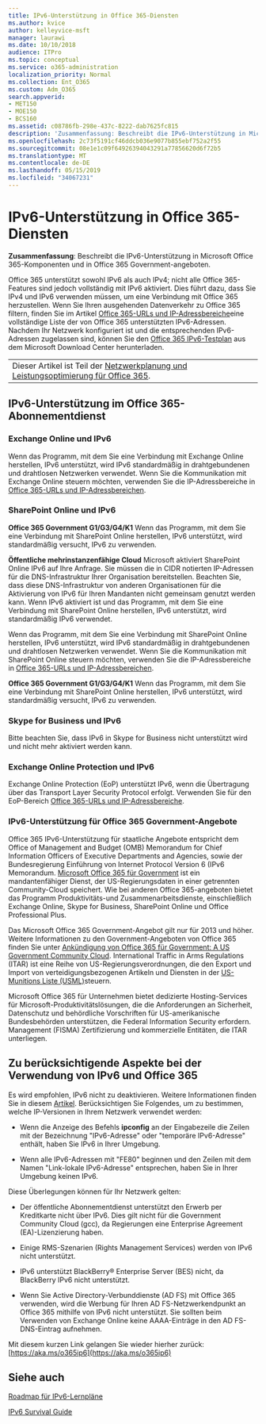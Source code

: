 ```yaml
---
title: IPv6-Unterstützung in Office 365-Diensten
ms.author: kvice
author: kelleyvice-msft
manager: laurawi
ms.date: 10/10/2018
audience: ITPro
ms.topic: conceptual
ms.service: o365-administration
localization_priority: Normal
ms.collection: Ent_O365
ms.custom: Adm_O365
search.appverid:
- MET150
- MOE150
- BCS160
ms.assetid: c08786fb-298e-437c-8222-dab7625fc815
description: 'Zusammenfassung: Beschreibt die IPv6-Unterstützung in Microsoft Office 365-Komponenten und in Office 365 Government-angeboten.'
ms.openlocfilehash: 2c73f5191cf46ddcb036e9077b855ebf752a2f55
ms.sourcegitcommit: 08e1e1c09f64926394043291a77856620d6f72b5
ms.translationtype: MT
ms.contentlocale: de-DE
ms.lasthandoff: 05/15/2019
ms.locfileid: "34067231"
---
```

# <a name="ipv6-support-in-office-365-services"></a>IPv6-Unterstützung in Office 365-Diensten

 **Zusammenfassung**: Beschreibt die IPv6-Unterstützung in Microsoft Office 365-Komponenten und in Office 365 Government-angeboten.
  
Office 365 unterstützt sowohl IPv6 als auch IPv4; nicht alle Office 365-Features sind jedoch vollständig mit IPv6 aktiviert. Dies führt dazu, dass Sie IPv4 und IPv6 verwenden müssen, um eine Verbindung mit Office 365 herzustellen. Wenn Sie Ihren ausgehenden Datenverkehr zu Office 365 filtern, finden Sie im Artikel [Office 365-URLs und IP-Adressbereiche](urls-and-ip-address-ranges.md)eine vollständige Liste der von Office 365 unterstützten IPv6-Adressen. Nachdem Ihr Netzwerk konfiguriert ist und die entsprechenden IPv6-Adressen zugelassen sind, können Sie den [Office 365 IPv6-Testplan](https://go.microsoft.com/fwlink/?LinkId=293447) aus dem Microsoft Download Center herunterladen.
  
||
|:-----|
| Dieser Artikel ist Teil der [Netzwerkplanung und Leistungsoptimierung für Office 365](https://aka.ms/tune).|

## <a name="ipv6-support-in-office-365-subscription-service"></a>IPv6-Unterstützung im Office 365-Abonnementdienst

### <a name="exchange-online-and-ipv6"></a>Exchange Online und IPv6

Wenn das Programm, mit dem Sie eine Verbindung mit Exchange Online herstellen, IPv6 unterstützt, wird IPv6 standardmäßig in drahtgebundenen und drahtlosen Netzwerken verwendet. Wenn Sie die Kommunikation mit Exchange Online steuern möchten, verwenden Sie die IP-Adressbereiche in [Office 365-URLs und IP-Adressbereichen](urls-and-ip-address-ranges.md).
  
### <a name="sharepoint-online-and-ipv6"></a>SharePoint Online und IPv6

 **Office 365 Government G1/G3/G4/K1** Wenn das Programm, mit dem Sie eine Verbindung mit SharePoint Online herstellen, IPv6 unterstützt, wird standardmäßig versucht, IPv6 zu verwenden.
  
 **Öffentliche mehrinstanzenfähige Cloud** Microsoft aktiviert SharePoint Online IPv6 auf Ihre Anfrage. Sie müssen die in CIDR notierten IP-Adressen für die DNS-Infrastruktur Ihrer Organisation bereitstellen. Beachten Sie, dass diese DNS-Infrastruktur von anderen Organisationen für die Aktivierung von IPv6 für Ihren Mandanten nicht gemeinsam genutzt werden kann. Wenn IPv6 aktiviert ist und das Programm, mit dem Sie eine Verbindung mit SharePoint Online herstellen, IPv6 unterstützt, wird standardmäßig IPv6 verwendet.
  
Wenn das Programm, mit dem Sie eine Verbindung mit SharePoint Online herstellen, IPv6 unterstützt, wird IPv6 standardmäßig in drahtgebundenen und drahtlosen Netzwerken verwendet. Wenn Sie die Kommunikation mit SharePoint Online steuern möchten, verwenden Sie die IP-Adressbereiche in [Office 365-URLs und IP-Adressbereichen](urls-and-ip-address-ranges.md).
  
 **Office 365 Government G1/G3/G4/K1** Wenn das Programm, mit dem Sie eine Verbindung mit SharePoint Online herstellen, IPv6 unterstützt, wird standardmäßig versucht, IPv6 zu verwenden.
  
### <a name="skype-for-business-and-ipv6"></a>Skype for Business und IPv6

Bitte beachten Sie, dass IPv6 in Skype for Business nicht unterstützt wird und nicht mehr aktiviert werden kann.
  
### <a name="exchange-online-protection-and-ipv6"></a>Exchange Online Protection und IPv6

Exchange Online Protection (EoP) unterstützt IPv6, wenn die Übertragung über das Transport Layer Security Protocol erfolgt. Verwenden Sie für den EoP-Bereich [Office 365-URLs und IP-Adressbereiche](urls-and-ip-address-ranges.md).
  
### <a name="ipv6-support-for-office-365-government-offerings"></a>IPv6-Unterstützung für Office 365 Government-Angebote

Office 365 IPv6-Unterstützung für staatliche Angebote entspricht dem Office of Management and Budget (OMB) Memorandum for Chief Information Officers of Executive Departments and Agencies, sowie der Bundesregierung Einführung von Internet Protocol Version 6 (IPv6 Memorandum. [Microsoft Office 365 für Government](https://go.microsoft.com/fwlink/p/?LinkId=325414) ist ein mandantenfähiger Dienst, der US-Regierungsdaten in einer getrennten Community-Cloud speichert. Wie bei anderen Office 365-angeboten bietet das Programm Produktivitäts-und Zusammenarbeitsdienste, einschließlich Exchange Online, Skype for Business, SharePoint Online und Office Professional Plus. 

Das Microsoft Office 365 Government-Angebot gilt nur für 2013 und höher. Weitere Informationen zu den Government-Angeboten von Office 365 finden Sie unter [Ankündigung von Office 365 für Government: A US Government Community Cloud](https://go.microsoft.com/fwlink/p/?LinkId=325414). International Traffic in Arms Regulations (ITAR) ist eine Reihe von US-Regierungsverordnungen, die den Export und Import von verteidigungsbezogenen Artikeln und Diensten in der [US-Munitions Liste (USML)](https://go.microsoft.com/fwlink/p/?LinkId=325415)steuern. 

Microsoft Office 365 für Unternehmen bietet dedizierte Hosting-Services für Microsoft-Produktivitätslösungen, die die Anforderungen an Sicherheit, Datenschutz und behördliche Vorschriften für US-amerikanische Bundesbehörden unterstützen, die Federal Information Security erfordern. Management (FISMA) Zertifizierung und kommerzielle Entitäten, die ITAR unterliegen.
  
## <a name="things-to-consider-when-using-ipv6-and-office-365"></a>Zu berücksichtigende Aspekte bei der Verwendung von IPv6 und Office 365

Es wird empfohlen, IPv6 nicht zu deaktivieren. Weitere Informationen finden Sie in diesem [Artikel](https://support.microsoft.com/help/929852/guidance-for-configuring-ipv6-in-windows-for-advanced-users). Berücksichtigen Sie Folgendes, um zu bestimmen, welche IP-Versionen in Ihrem Netzwerk verwendet werden:
  
- Wenn die Anzeige des Befehls **ipconfig** an der Eingabezeile die Zeilen mit der Bezeichnung "IPv6-Adresse" oder "temporäre IPv6-Adresse" enthält, haben Sie IPv6 in Ihrer Umgebung.

- Wenn alle IPv6-Adressen mit "FE80" beginnen und den Zeilen mit dem Namen "Link-lokale IPv6-Adresse" entsprechen, haben Sie in Ihrer Umgebung keinen IPv6.

Diese Überlegungen können für Ihr Netzwerk gelten:
  
- Der öffentliche Abonnementdienst unterstützt den Erwerb per Kreditkarte nicht über IPv6. Dies gilt nicht für die Government Community Cloud (gcc), da Regierungen eine Enterprise Agreement (EA)-Lizenzierung haben.

- Einige RMS-Szenarien (Rights Management Services) werden von IPv6 nicht unterstützt.

- IPv6 unterstützt BlackBerry® Enterprise Server (BES) nicht, da BlackBerry IPv6 nicht unterstützt.

- Wenn Sie Active Directory-Verbunddienste (AD FS) mit Office 365 verwenden, wird die Werbung für Ihren AD FS-Netzwerkendpunkt an Office 365 mithilfe von IPv6 nicht unterstützt. Sie sollten beim Verwenden von Exchange Online keine AAAA-Einträge in den AD FS-DNS-Eintrag aufnehmen. 

Mit diesem kurzen Link gelangen Sie wieder hierher zurück: [https://aka.ms/o365ip6](https://aka.ms/o365ip6)
  
## <a name="see-also"></a>Siehe auch

[Roadmap für IPv6-Lernpläne](https://docs.microsoft.com/previous-versions/windows/it-pro/windows-server-2008-R2-and-2008/gg250710(v%3dws.10))
  
[IPv6 Survival Guide](https://social.technet.microsoft.com/wiki/contents/articles/1728.ipv6-survival-guide.aspx)
